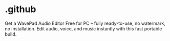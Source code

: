 # .github
Get a WavePad Audio Editor Free for PC – fully ready-to-use, no watermark, no installation. Edit audio, voice, and music instantly with this fast portable build.
